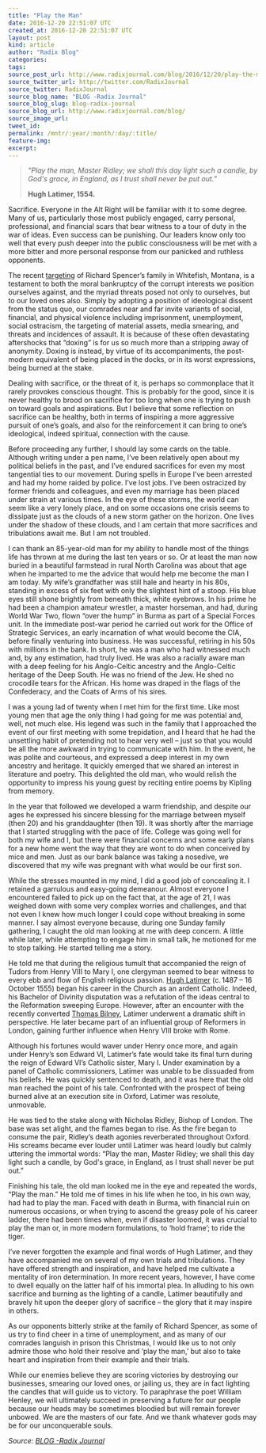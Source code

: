 ```yaml
---
title: "Play the Man"
date: 2016-12-20 22:51:07 UTC
created_at: 2016-12-20 22:51:07 UTC
layout: post
kind: article
author: "Radix Blog"
categories: 
tags: 
source_post_url: http://www.radixjournal.com/blog/2016/12/20/play-the-man
source_twitter_url: http://twitter.com/RadixJournal
source_twitter: RadixJournal
source_blog_name: "BLOG -Radix Journal"
source_blog_slug: blog-radix-journal
source_blog_url: http://www.radixjournal.com/blog/
source_image_url: 
tweet_id:
permalink: /mntr/:year/:month/:day/:title/
feature-img: 
excerpt:
---
```

<blockquote>
<p><em>"Play the man, Master Ridley; we shall this day light such a candle, by God's grace, in England, as I trust shall never be put out.”</em></p>
<p><strong>Hugh Latimer, 1554.</strong></p>
</blockquote>
<p>Sacrifice. Everyone in the Alt Right will be familiar with it to some degree. Many of us, particularly those most publicly engaged, carry personal, professional, and financial scars that bear witness to a tour of duty in the war of ideas. Even success can be punishing. Our leaders know only too well that every push deeper into the public consciousness will be met with a more bitter and more personal response from our panicked and ruthless opponents.</p>
<p>The recent <a href="https://medium.com/@recnepss/does-love-really-live-here-fff159563ba3#.8ixq6hlk6">targeting</a> of Richard Spencer’s family in Whitefish, Montana, is a testament to both the moral bankruptcy of the corrupt interests we position ourselves against, and the myriad threats posed not only to ourselves, but to our loved ones also. Simply by adopting a position of ideological dissent from the status quo, our comrades near and far invite variants of social, financial, and physical violence including imprisonment, unemployment, social ostracism, the targeting of material assets, media smearing, and threats and incidences of assault. It is because of these often devastating aftershocks that “doxing” is for us so much more than a stripping away of anonymity. Doxing is instead, by virtue of its accompaniments, the post-modern equivalent of being placed in the docks, or in its worst expressions, being burned at the stake. </p>
<p>Dealing with sacrifice, or the threat of it, is perhaps so commonplace that it rarely provokes conscious thought. This is probably for the good, since it is never healthy to brood on sacrifice for too long when one is trying to push on toward goals and aspirations. But I believe that some reflection on sacrifice can be healthy, both in terms of inspiring a more aggressive pursuit of one’s goals, and also for the reinforcement it can bring to one’s ideological, indeed spiritual, connection with the cause. </p>
<p>Before proceeding any further, I should lay some cards on the table. Although writing under a pen name, I’ve been relatively open about my political beliefs in the past, and I’ve endured sacrifices for even my most tangential ties to our movement. During spells in Europe I’ve been arrested and had my home raided by police. I’ve lost jobs. I’ve been ostracized by former friends and colleagues, and even my marriage has been placed under strain at various times. In the eye of these storms, the world can seem like a very lonely place, and on some occasions one crisis seems to dissipate just as the clouds of a new storm gather on the horizon. One lives under the shadow of these clouds, and I am certain that more sacrifices and tribulations await me. But I am not troubled.</p>
<p>I can thank an 85-year-old man for my ability to handle most of the things life has thrown at me during the last ten years or so. Or at least the man now buried in a beautiful farmstead in rural North Carolina was about that age when he imparted to me the advice that would help me become the man I am today. My wife’s grandfather was still hale and hearty in his 80s, standing in excess of six feet with only the slightest hint of a stoop. His blue eyes still shone brightly from beneath thick, white eyebrows. In his prime he had been a champion amateur wrestler, a master horseman, and had, during World War Two, flown “over the hump” in Burma as part of a Special Forces unit. In the immediate post-war period he carried out work for the Office of Strategic Services, an early incarnation of what would become the CIA, before finally venturing into business. He was successful, retiring in his 50s with millions in the bank. In short, he was a man who had witnessed much and, by any estimation, had truly lived. He was also a racially aware man with a deep feeling for his Anglo-Celtic ancestry and the Anglo-Celtic heritage of the Deep South. He was no friend of the Jew. He shed no crocodile tears for the African. His home was draped in the flags of the Confederacy, and the Coats of Arms of his sires. </p>
<p>I was a young lad of twenty when I met him for the first time. Like most young men that age the only thing I had going for me was potential and, well, not much else. His legend was such in the family that I approached the event of our first meeting with some trepidation, and I heard that he had the unsettling habit of pretending not to hear very well – just so that you would be all the more awkward in trying to communicate with him. In the event, he was polite and courteous, and expressed a deep interest in my own ancestry and heritage. It quickly emerged that we shared an interest in literature and poetry. This delighted the old man, who would relish the opportunity to impress his young guest by reciting entire poems by Kipling from memory.</p>
<p> In the year that followed we developed a warm friendship, and despite our ages he expressed his sincere blessing for the marriage between myself (then 20) and his granddaughter (then 19). It was shortly after the marriage that I started struggling with the pace of life. College was going well for both my wife and I, but there were financial concerns and some early plans for a new home went the way that they are wont to do when conceived by mice and men. Just as our bank balance was taking a nosedive, we discovered that my wife was pregnant with what would be our first son. </p>
<p>While the stresses mounted in my mind, I did a good job of concealing it. I retained a garrulous and easy-going demeanour. Almost everyone I encountered failed to pick up on the fact that, at the age of 21, I was weighed down with some very complex worries and challenges, and that not even I knew how much longer I could cope without breaking in some manner. I say almost everyone because, during one Sunday family gathering, I caught the old man looking at me with deep concern. A little while later, while attempting to engage him in small talk, he motioned for me to stop talking. He started telling me a story. </p>
<p>He told me that during the religious tumult that accompanied the reign of Tudors from Henry VIII to Mary I, one clergyman seemed to bear witness to every ebb and flow of English religious passion. <a href="https://en.wikipedia.org/wiki/Hugh_Latimer">Hugh Latimer</a> (c. 1487 – 16 October 1555) began his career in the Church as an ardent Catholic. Indeed, his Bachelor of Divinity disputation was a refutation of the ideas central to the Reformation sweeping Europe. However, after an encounter with the recently converted <a href="https://en.wikipedia.org/wiki/Thomas_Bilney">Thomas Bilney</a>, Latimer underwent a dramatic shift in perspective. He later became part of an influential group of Reformers in London, gaining further influence when Henry VIII broke with Rome.</p>
<p>Although his fortunes would waver under Henry once more, and again under Henry’s son Edward VI, Latimer’s fate would take its final turn during the reign of Edward VI’s Catholic sister, Mary I. Under examination by a panel of Catholic commissioners, Latimer was unable to be dissuaded from his beliefs. He was quickly sentenced to death, and it was here that the old man reached the point of his tale. Confronted with the prospect of being burned alive at an execution site in Oxford, Latimer was resolute, unmovable. </p>
<p>He was tied to the stake along with Nicholas Ridley, Bishop of London. The base was set alight, and the flames began to rise. As the fire began to consume the pair, Ridley’s death agonies reverberated throughout Oxford. His screams became ever louder until Latimer was heard loudly but calmly uttering the immortal words: “Play the man, Master Ridley; we shall this day light such a candle, by God's grace, in England, as I trust shall never be put out.” </p>
<p>Finishing his tale, the old man looked me in the eye and repeated the words, “Play the man.” He told me of times in his life when he too, in his own way, had had to play the man. Faced with death in Burma, with financial ruin on numerous occasions, or when trying to ascend the greasy pole of his career ladder, there had been times when, even if disaster loomed, it was crucial to play the man or, in more modern formulations, to ‘hold frame’; to ride the tiger. </p>
<p>I’ve never forgotten the example and final words of Hugh Latimer, and they have accompanied me on several of my own trials and tribulations. They have offered strength and inspiration, and have helped me cultivate a mentality of iron determination. In more recent years, however, I have come to dwell equally on the latter half of his immortal plea. In alluding to his own sacrifice and burning as the lighting of a candle, Latimer beautifully and bravely hit upon the deeper glory of sacrifice – the glory that it may inspire in others.</p>
<p>As our opponents bitterly strike at the family of Richard Spencer, as some of us try to find cheer in a time of unemployment, and as many of our comrades languish in prison this Christmas, I would like us to not only admire those who hold their resolve and ‘play the man,’ but also to take heart and inspiration from their example and their trials. </p>
<p>While our enemies believe they are scoring victories by destroying our businesses, smearing our loved ones, or jailing us, they are in fact lighting the candles that will guide us to victory. To paraphrase the poet William Henley, we will ultimately succeed in preserving a future for our people because our heads may be sometimes bloodied but will remain forever unbowed. We are the masters of our fate. And we thank whatever gods may be for our unconquerable souls.</p><div class="">
    <i>Source: <a href="http://www.radixjournal.com/blog/">BLOG -Radix Journal</a></i>
</div>
